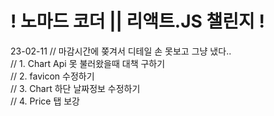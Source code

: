 <h1>
! 노마드 코더 || 리액트.JS 챌린지 !
</h1>

23-02-11
// 마감시간에 쫒겨서 디테일 손 못보고 그냥 냈다..
<br>
// 1. Chart Api 못 불러왔을때 대책 구하기
<br>
// 2. favicon 수정하기
<br>
// 3. Chart 하단 날짜정보 수정하기
<br>
// 4. Price 탭 보강

